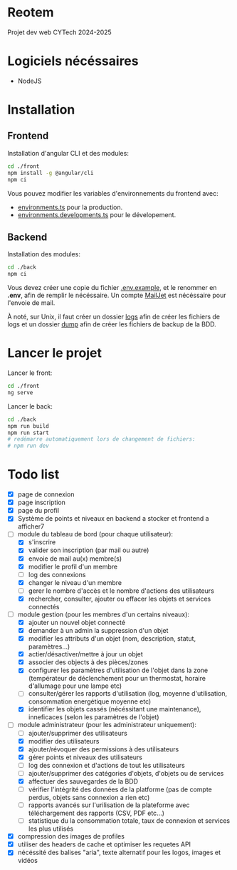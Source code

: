 # Reotem
Projet dev web CYTech 2024-2025

# Logiciels nécéssaires

- NodeJS

# Installation

## Frontend

Installation d'angular CLI et des modules:
```sh
cd ./front
npm install -g @angular/cli
npm ci
```

Vous pouvez modifier les variables d'environnements du frontend avec:  
- [environments.ts](front/src/environments/environment.ts) pour la production.
- [environments.developments.ts](front/src/environments/environment.development.ts) pour le dévelopement.

## Backend

Installation des modules:
```sh
cd ./back
npm ci
```

Vous devez créer une copie du fichier [.env.example](back/.env.example), et le renommer en **.env**, afin de remplir le nécéssaire. Un compte [MailJet](https://www.mailjet.com) est nécéssaire pour l'envoie de mail.  

À noté, sur Unix, il faut créer un dossier [logs](./back/logs) afin de créer les fichiers de logs et un dossier [dump](./back/dump) afin de créer les fichiers de backup de la BDD.  

# Lancer le projet

Lancer le front:
```sh
cd ./front
ng serve
```

Lancer le back:
```sh
cd ./back
npm run build
npm run start
# redémarre automatiquement lors de changement de fichiers:
# npm run dev
```

# Todo list

- [x] page de connexion
- [x] page inscription
- [x] page du profil
- [x] Système de points et niveaux en backend a stocker et frontend a afficher7
- [ ] module du tableau de bord (pour chaque utilisateur):
  - [x] s'inscrire
  - [x] valider son inscription (par mail ou autre)
  - [x] envoie de mail au(x) membre(s)
  - [x] modifier le profil d'un membre
  - [ ] log des connexions
  - [x] changer le niveau d'un membre
  - [ ] gerer le nombre d'accès et le nombre d'actions des utilisateurs
  - [x] rechercher, consulter, ajouter ou effacer les objets et services connectés
- [ ] module gestion (pour les membres d'un certains niveaux):
  - [x] ajouter un nouvel objet connecté
  - [x] demander à un admin la suppression d'un objet
  - [x] modifier les attributs d'un objet (nom, description, statut, paramètres...)
  - [x] actier/désactiver/mettre à jour un objet
  - [x] associer des objects à des pièces/zones
  - [x] configurer les paramètres d'utilisation de l'objet dans la zone (températeur de déclenchement pour un thermostat, horaire d'allumage pour une lampe etc)
  - [ ] consulter/gérer les rapports d'utilisation (log, moyenne d'utilisation, consommation energétique moyenne etc)
  - [x] identifier les objets cassés (nécéssitant une maintenance), inneficaces (selon les paramètres de l'objet)
- [ ] module administrateur (pour les administrateur uniquement):
  - [ ] ajouter/supprimer des utilisateurs
  - [x] modifier des utilisateurs
  - [x] ajouter/révoquer des permissions à des utilisateurs
  - [x] gérer points et niveaux des utilisateurs
  - [ ] log des connexion et d'actions de tout les utilisateurs
  - [ ] ajouter/supprimer des catégories d'objets, d'objets ou de services
  - [x] affectuer des sauvegardes de la BDD
  - [ ] vérifier l'intégrité des données de la platforme (pas de compte perdus, objets sans connexion a rien etc)
  - [ ] rapports avancés sur l'urilisation de la plateforme avec téléchargement des rapports (CSV, PDF etc...)
  - [ ] statistique du la consommation totale, taux de connexion et services les plus utilisés
- [x] compression des images de profiles
- [x] utiliser des headers de cache et optimiser les requetes API
- [x] nécéssité des balises "aria", texte alternatif pour les logos, images et vidéos